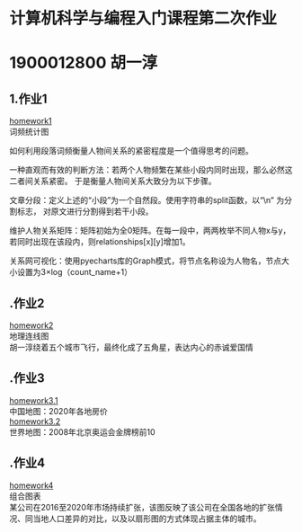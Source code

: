 # 计算机科学与编程入门课程第二次作业  
# 1900012800 胡一淳  
## 1.作业1  
[homework1][1]  
词频统计图

如何利用段落词频衡量人物间关系的紧密程度是一个值得思考的问题。 

一种直观而有效的判断方法：若两个人物频繁在某些小段内同时出现，那么必然这二者间关系紧密。
于是衡量人物间关系大致分为以下步骤。 

文章分段：定义上述的“小段”为一个自然段。使用字符串的split函数，以“\n” 为分割标志，
对原文进行分割得到若干小段。 

维护人物关系矩阵：矩阵初始为全0矩阵。在每一段中，两两枚举不同人物x与y，若同时出现在该段内，则relationships[x][y]增加1。 

关系网可视化：使用pyecharts库的Graph模式，将节点名称设为人物名，节点大小设置为3×log（count_name+1）

## .作业2  
[homework2][2]  
地理连线图  
胡一淳绕着五个城市飞行，最终化成了五角星，表达内心的赤诚爱国情


## .作业3
[homework3.1][3]  
中国地图：2020年各地房价  
[homework3.2][4]  
世界地图：2008年北京奥运会金牌榜前10

## .作业4
[homework4][5]  
组合图表  
某公司在2016至2020年市场持续扩张，该图反映了该公司在全国各地的扩张情况、同当地人口差异的对比，以及以扇形图的方式体现占据主体的城市。

[1]:https://mogician233.github.io/relation.html
[2]:https://mogician233.github.io/geo_line_star.html
[3]:https://mogician233.github.io/%E5%90%84%E7%9C%81%E7%9C%81%E4%BC%9A%E5%9F%8E%E5%B8%82%E6%88%BF%E4%BB%B7%E6%95%B0%E6%8D%AE%E5%9C%B0%E5%9B%BE_map.html
[4]:https://mogician233.github.io/Beijing2008.html
[5]:https://mogician233.github.io/MarketExpand.html

